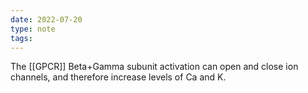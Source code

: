 ```yaml
---
date: 2022-07-20
type: note
tags: 
---
```


The [[GPCR]] Beta+Gamma subunit activation can open and close ion channels, and therefore increase levels of Ca and K.

